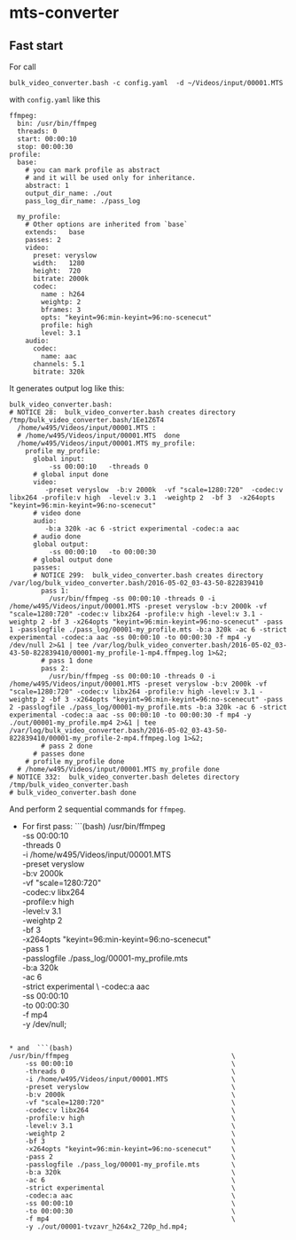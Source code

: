 # mts-converter

## Fast start

For call 
```(bash)
bulk_video_converter.bash -c config.yaml  -d ~/Videos/input/00001.MTS
```

with `config.yaml` like this
```(YAML)
ffmpeg:
  bin: /usr/bin/ffmpeg
  threads: 0
  start: 00:00:10
  stop: 00:00:30
profile:
  base:
    # you can mark profile as abstract
    # and it will be used only for inheritance.
    abstract: 1
    output_dir_name: ./out
    pass_log_dir_name: ./pass_log

  my_profile:
    # Other options are inherited from `base`
    extends:   base
    passes: 2
    video:
      preset: veryslow
      width:   1280
      height:  720
      bitrate: 2000k
      codec:
        name : h264
        weightp: 2
        bframes: 3
        opts: "keyint=96:min-keyint=96:no-scenecut"
        profile: high
        level: 3.1
    audio:
      codec:
        name: aac
      channels: 5.1
      bitrate: 320k
```

It generates output log like this:
```(YAML)
bulk_video_converter.bash:
# NOTICE 28:  bulk_video_converter.bash creates directory /tmp/bulk_video_converter.bash/1Ee1Z6T4
  /home/w495/Videos/input/00001.MTS :
  # /home/w495/Videos/input/00001.MTS  done
  /home/w495/Videos/input/00001.MTS my_profile:
    profile my_profile:
      global input:
          -ss 00:00:10   -threads 0 
      # global input done
      video:
         -preset veryslow  -b:v 2000k  -vf "scale=1280:720"  -codec:v libx264 -profile:v high  -level:v 3.1  -weightp 2  -bf 3  -x264opts "keyint=96:min-keyint=96:no-scenecut" 
      # video done
      audio:
         -b:a 320k -ac 6 -strict experimental -codec:a aac 
      # audio done
      global output:
          -ss 00:00:10   -to 00:00:30 
      # global output done
      passes:
      # NOTICE 299:  bulk_video_converter.bash creates directory /var/log/bulk_video_converter.bash/2016-05-02_03-43-50-822839410
        pass 1:
          /usr/bin/ffmpeg -ss 00:00:10 -threads 0 -i /home/w495/Videos/input/00001.MTS -preset veryslow -b:v 2000k -vf "scale=1280:720" -codec:v libx264 -profile:v high -level:v 3.1 -weightp 2 -bf 3 -x264opts "keyint=96:min-keyint=96:no-scenecut" -pass 1 -passlogfile ./pass_log/00001-my_profile.mts -b:a 320k -ac 6 -strict experimental -codec:a aac -ss 00:00:10 -to 00:00:30 -f mp4 -y /dev/null 2>&1 | tee /var/log/bulk_video_converter.bash/2016-05-02_03-43-50-822839410/00001-my_profile-1-mp4.ffmpeg.log 1>&2;
        # pass 1 done
        pass 2:
          /usr/bin/ffmpeg -ss 00:00:10 -threads 0 -i /home/w495/Videos/input/00001.MTS -preset veryslow -b:v 2000k -vf "scale=1280:720" -codec:v libx264 -profile:v high -level:v 3.1 -weightp 2 -bf 3 -x264opts "keyint=96:min-keyint=96:no-scenecut" -pass 2 -passlogfile ./pass_log/00001-my_profile.mts -b:a 320k -ac 6 -strict experimental -codec:a aac -ss 00:00:10 -to 00:00:30 -f mp4 -y ./out/00001-my_profile.mp4 2>&1 | tee /var/log/bulk_video_converter.bash/2016-05-02_03-43-50-822839410/00001-my_profile-2-mp4.ffmpeg.log 1>&2;
        # pass 2 done
      # passes done
    # profile my_profile done
  # /home/w495/Videos/input/00001.MTS my_profile done
# NOTICE 332:  bulk_video_converter.bash deletes directory /tmp/bulk_video_converter.bash
# bulk_video_converter.bash done
```

And perform 2 sequential commands for `ffmpeg`.

* For first pass: ```(bash)
/usr/bin/ffmpeg                                         \
    -ss 00:00:10                                        \
    -threads 0                                          \
    -i /home/w495/Videos/input/00001.MTS                \
    -preset veryslow                                    \
    -b:v 2000k                                          \
    -vf "scale=1280:720"                                \
    -codec:v libx264                                    \
    -profile:v high                                     \
    -level:v 3.1                                        \
    -weightp 2                                          \
    -bf 3                                               \
    -x264opts "keyint=96:min-keyint=96:no-scenecut"     \
    -pass 1                                             \
    -passlogfile ./pass_log/00001-my_profile.mts        \
    -b:a 320k                                           \
    -ac 6                                               \
    -strict experimental                                \ 
    -codec:a aac                                        \
    -ss 00:00:10                                        \
    -to 00:00:30                                        \
    -f mp4                                              \
    -y /dev/null;
```

* and  ```(bash)
/usr/bin/ffmpeg                                         \
    -ss 00:00:10                                        \
    -threads 0                                          \
    -i /home/w495/Videos/input/00001.MTS                \
    -preset veryslow                                    \
    -b:v 2000k                                          \
    -vf "scale=1280:720"                                \
    -codec:v libx264                                    \
    -profile:v high                                     \
    -level:v 3.1                                        \
    -weightp 2                                          \
    -bf 3                                               \
    -x264opts "keyint=96:min-keyint=96:no-scenecut"     \
    -pass 2                                             \
    -passlogfile ./pass_log/00001-my_profile.mts        \
    -b:a 320k                                           \
    -ac 6                                               \
    -strict experimental                                \ 
    -codec:a aac                                        \
    -ss 00:00:10                                        \
    -to 00:00:30                                        \
    -f mp4                                              \
    -y ./out/00001-tvzavr_h264x2_720p_hd.mp4;
```
